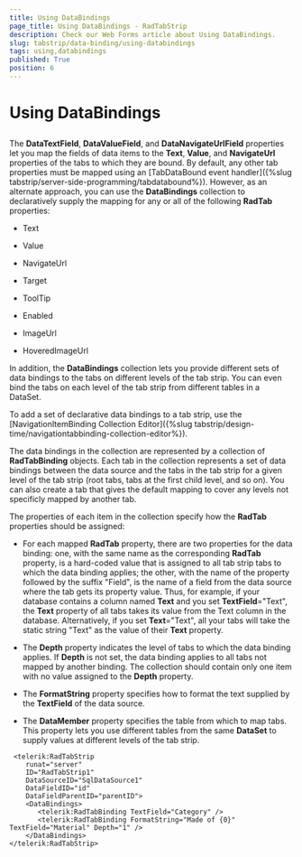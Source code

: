 ```yaml
---
title: Using DataBindings
page_title: Using DataBindings - RadTabStrip
description: Check our Web Forms article about Using DataBindings.
slug: tabstrip/data-binding/using-databindings
tags: using,databindings
published: True
position: 6
---
```


# Using DataBindings

## 

The **DataTextField**, **DataValueField**, and **DataNavigateUrlField** properties let you map the fields of data items to the **Text**, **Value**, and **NavigateUrl** properties of the tabs to which they are bound. By default, any other tab properties must be mapped using an [TabDataBound event handler]({%slug tabstrip/server-side-programming/tabdatabound%}). However, as an alternate approach, you can use the **DataBindings** collection to declaratively supply the mapping for any or all of the following **RadTab** properties:

* Text

* Value

* NavigateUrl

* Target

* ToolTip

* Enabled

* ImageUrl

* HoveredImageUrl

In addition, the **DataBindings** collection lets you provide different sets of data bindings to the tabs on different levels of the tab strip. You can even bind the tabs on each level of the tab strip from different tables in a DataSet.

To add a set of declarative data bindings to a tab strip, use the [NavigationItemBinding Collection Editor]({%slug tabstrip/design-time/navigationtabbinding-collection-editor%}).

The data bindings in the collection are represented by a collection of **RadTabBinding** objects. Each tab in the collection represents a set of data bindings between the data source and the tabs in the tab strip for a given level of the tab strip (root tabs, tabs at the first child level, and so on). You can also create a tab that gives the default mapping to cover any levels not specificly mapped by another tab.

The properties of each item in the collection specify how the **RadTab** properties should be assigned:

* For each mapped **RadTab** property, there are two properties for the data binding: one, with the same name as the corresponding **RadTab** property, is a hard-coded value that is assigned to all tab strip tabs to which the data binding applies; the other, with the name of the property followed by the suffix "Field", is the name of a field from the data source where the tab gets its property value. Thus, for example, if your database contains a column named **Text** and you set **TextField**="Text", the **Text** property of all tabs takes its value from the Text column in the database. Alternatively, if you set **Text**="Text", all your tabs will take the static string "Text" as the value of their **Text** property.

* The **Depth** property indicates the level of tabs to which the data binding applies. If **Depth** is not set, the data binding applies to all tabs not mapped by another binding. The collection should contain only one item with no value assigned to the **Depth** property.

* The **FormatString** property specifies how to format the text supplied by the **TextField** of the data source.

* The **DataMember** property specifies the table from which to map tabs. This property lets you use different tables from the same **DataSet** to supply values at different levels of the tab strip.

````ASPNET	 
 <telerik:RadTabStrip
	runat="server"
	ID="RadTabStrip1"
	DataSourceID="SqlDataSource1"
	DataFieldID="id"
	DataFieldParentID="parentID">
	<DataBindings>
	   <telerik:RadTabBinding TextField="Category" />
	   <telerik:RadTabBinding FormatString="Made of {0}" TextField="Material" Depth="1" />
	</DataBindings>
</telerik:RadTabStrip> 	 
````


